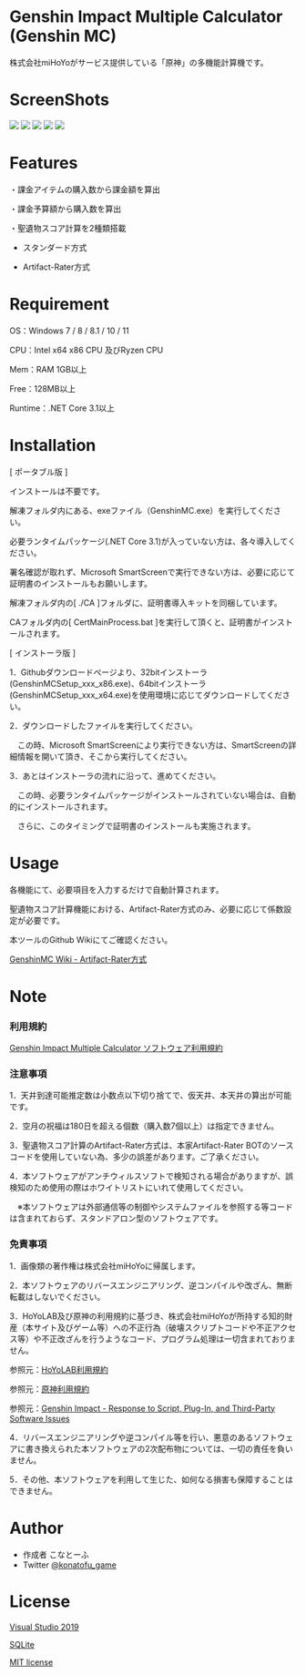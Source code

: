 # Genshin Impact Multiple Calculator (Genshin MC)
 
株式会社miHoYoがサービス提供している「原神」の多機能計算機です。

# ScreenShots
![](https://github.com/konatofu/GenshinMC/blob/e5eab885d0f8fcc2be951315f31c898ca5e6bb42/images/1.png)
![](https://github.com/konatofu/GenshinMC/blob/e5eab885d0f8fcc2be951315f31c898ca5e6bb42/images/2.png)
![](https://github.com/konatofu/GenshinMC/blob/f972fd1c485e8040f39930e511fae854e68cd9e7/images/artifact-std.png)
![](https://github.com/konatofu/GenshinMC/blob/f972fd1c485e8040f39930e511fae854e68cd9e7/images/artifact-ar.png)
![](https://github.com/konatofu/GenshinMC/blob/28295030a485bac083d9288a8630543e171f1533/images/5.png)
 
# Features
 
・課金アイテムの購入数から課金額を算出

・課金予算額から購入数を算出

・聖遺物スコア計算を2種類搭載

  - スタンダード方式
  
  - Artifact-Rater方式
 
# Requirement
 
OS：Windows 7 / 8 / 8.1 / 10 / 11

CPU：Intel x64 x86 CPU 及びRyzen CPU

Mem：RAM 1GB以上

Free：128MB以上

Runtime：.NET Core 3.1以上  
 
# Installation
 
[ ポータブル版 ]

インストールは不要です。

解凍フォルダ内にある、exeファイル（GenshinMC.exe）を実行してください。

必要ランタイムパッケージ(.NET Core 3.1)が入っていない方は、各々導入してください。

署名確認が取れず、Microsoft SmartScreenで実行できない方は、必要に応じて証明書のインストールもお願いします。

解凍フォルダ内の[ ./CA ]フォルダに、証明書導入キットを同梱しています。

CAフォルダ内の[ CertMainProcess.bat ]を実行して頂くと、証明書がインストールされます。


[ インストーラ版 ] 

1．Githubダウンロードぺージより、32bitインストーラ(GenshinMCSetup_xxx_x86.exe)、64bitインストーラ(GenshinMCSetup_xxx_x64.exe)を使用環境に応じてダウンロードしてください。


2．ダウンロードしたファイルを実行してください。

　この時、Microsoft SmartScreenにより実行できない方は、SmartScreenの詳細情報を開いて頂き、そこから実行してください。


3．あとはインストーラの流れに沿って、進めてください。

　この時、必要ランタイムパッケージがインストールされていない場合は、自動的にインストールされます。

　さらに、このタイミングで証明書のインストールも実施されます。

# Usage
 
各機能にて、必要項目を入力するだけで自動計算されます。

聖遺物スコア計算機能における、Artifact-Rater方式のみ、必要に応じて係数設定が必要です。

本ツールのGithub Wikiにてご確認ください。

[GenshinMC Wiki - Artifact-Rater方式](https://github.com/konatofu/GenshinMC/wiki/%233---%E8%81%96%E9%81%BA%E7%89%A9%E3%82%B9%E3%82%B3%E3%82%A2%E3%83%AA%E3%83%B3%E3%82%B0%E6%A9%9F%E8%83%BD#artifact-rater%E6%96%B9%E5%BC%8F)
 
# Note

### 利用規約

[Genshin Impact Multiple Calculator ソフトウェア利用規約](https://github.com/konatofu/GenshinMC/blob/master/Term%20of%20Use_jp.md)
 
### 注意事項

1．天井到達可能推定数は小数点以下切り捨てで、仮天井、本天井の算出が可能です。

2．空月の祝福は180日を超える個数（購入数7個以上）は指定できません。

3．聖遺物スコア計算のArtifact-Rater方式は、本家Artifact-Rater BOTのソースコードを使用していない為、多少の誤差があります。ご了承ください。

4．本ソフトウェアがアンチウィルスソフトで検知される場合がありますが、誤検知のため使用の際はホワイトリストにいれて使用してください。

　※本ソフトウェアは外部通信等の制御やシステムファイルを参照する等コードは含まれておらず、スタンドアロン型のソフトウェアです。
 

### 免責事項
1．画像類の著作権は株式会社miHoYoに帰属します。

2．本ソフトウェアのリバースエンジニアリング、逆コンパイルや改ざん、無断転載はしないでください。

3．HoYoLAB及び原神の利用規約に基づき、株式会社miHoYoが所持する知的財産（本サイト及びゲーム等）への不正行為（破壊スクリプトコードや不正アクセス等）や不正改ざんを行うようなコード、プログラム処理は一切含まれておりません。

参照元：[HoYoLAB利用規約](https://www.hoyolab.com/agreement)

参照元：[原神利用規約](https://genshin.mihoyo.com/ja/company/terms)

参照元：[Genshin Impact - Response to Script, Plug-In, and Third-Party Software Issues](https://genshin.mihoyo.com/en/news/detail/5763)

4．リバースエンジニアリングや逆コンパイル等を行い、悪意のあるソフトウェアに書き換えられた本ソフトウェアの2次配布物については、一切の責任を負いません。

5．その他、本ソフトウェアを利用して生じた、如何なる損害も保障することはできません。
 
# Author
  
* 作成者 こなとーふ
* Twitter [@konatofu_game](https://twitter.com/konatofu_game)

# License
[Visual Studio 2019](https://visualstudio.microsoft.com/)

[SQLite](https://ja.wikipedia.org/wiki/SQLite)

[MIT license](https://en.wikipedia.org/wiki/MIT_License)
